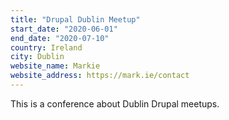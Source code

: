 ```yaml
---
title: "Drupal Dublin Meetup"
start_date: "2020-06-01"
end_date: "2020-07-10"
country: Ireland
city: Dublin
website_name: Markie
website_address: https://mark.ie/contact
---
```


This is a conference about Dublin Drupal meetups.